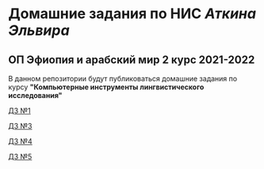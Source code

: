 # Домашние задания по НИС *Аткина Эльвира*
## ОП Эфиопия и арабский мир 2 курс 2021-2022

В данном репозитории будут публиковаться домашние задания по курсу **"Компьютерные инструменты лингвистического исследования"**

[ДЗ №1](https://biinins.github.io/ethiopia_CILS/dz/dz1)


[ДЗ №3](https://biinins.github.io/dz3)

[ДЗ №4](https://biinins.github.io/ethiopia_CILS/dz/elan)

[ДЗ №5](https://biinins.github.io/ethiopia_CILS/dz/dz5.html)



